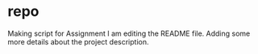 # repo
Making script for Assignment
I am editing the README file. Adding some more details about the project description.
